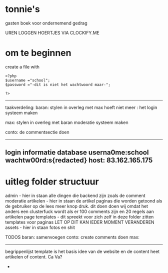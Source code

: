 # tonnie's

gasten boek voor ondernemend gedrag

UREN LOGGEN HOERTJES VIA CLOCKIFY.ME

# om te beginnen

create a file with

```
<?php
$username ="school";
$password ="-dit is niet het wachtwoord maar-";

?>
```


---

taakverdeling:
baran:
stylen in overleg met max
hoeft niet meer : het login systeem maken

max:
stylen in overleg met baran
moderatie systeem maken

conto:
de commentsectie doen

---

login informatie database
userna0me:school
wachtw00rd:s{redacted}
host: 83.162.165.175
---
# uitleg folder structuur
admin - hier in staan alle dingen die backend zijn zoals de comment moderatie 
artikelen - hier in staan de artikel paginas die worden getoond als de gebruiker op de lees meer knop druk. dit doen doen wij omdat het anders een clusterfuck wordt als er 100 comments zijn en 20 regels aan artikelen
page templates - dit spreekt voor zich zelf in deze folder zitten templates voor paginas LET OP DIT KAN IEDER MOMENT VERANDEREN
assets - hier in staan fotos en shit

TODOS
baran:
samenvoegen 
conto:
create comments doen 
max:





---

begrippenlijst
template is het basis idee van de website en de content heet artikelen of content.
Ca Va?

-
